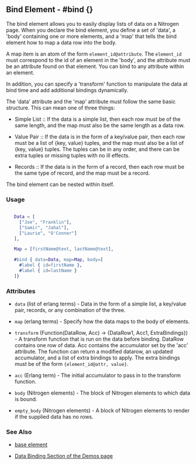 <!-- dash: #bind | Element | ###:Section -->



## Bind Element - #bind {}

  The bind element allows you to easily display lists of data on a Nitrogen
  page. When you declare the bind element, you define a set of 'data', a 'body'
  containing one or more elements, and a 'map' that tells the bind element how
  to map a data row into the body.

  A map item is an atom of the form `element_id@attribute`. The `element_id`
  must correspond to the id of an element in the 'body', and the attribute must
  be an attribute found on that element. You can bind to any attribute within
  an element.

  In addition, you can specify a 'transform' function to manipulate the data at
  bind time and add additional bindings dynamically.

  The 'data' attribute and the 'map' attribute must follow the same basic
  structure. This can mean one of three things:

 *  Simple List :: If the data is a simple list, then each row must be of the
	 same length, and the map must also be the same length as a data row.

 *  Value Pair :: If the data is in the form of a key/value pair, then each row
	 must be a list of {key, value} tuples, and the map must also be a list of
	 {key, value} tuples.  The tuples can be in any order, and there can be extra
	 tuples or missing tuples with no ill effects.

 *  Records :: If the data is in the form of a record, then each row must be
	 the same type of record, and the map must be a record.

  The bind element can be nested within itself.

### Usage

```erlang

   Data = [
	 ["Joe", "Franklin"],
	 ["Samir", "Jahal"],
	 ["Laurie", "O'Conner"]
   ],

   Map = [firstName@text, lastName@text],

   #bind { data=Data, map=Map, body=[
	 #label { id=firstName },
	 #label { id=lastName }
   ]}

```

### Attributes

   * `data` (list of erlang terms) - Data in the form of a simple list, a key/value pair, records, or any combination of the three.

   * `map` (erlang terms) - Specify how the data maps to the body of elements.

   * `transform` (Function(DataRow, Acc) -> {DataRow1, Acc1, ExtraBindings}) -
   A transform function that is run on the data before binding. DataRow contains
   one row of data. Acc contains the accumulator set by the 'acc' attribute.
   The function can return a modified datarow, an updated accumulator,
   and a list of extra bindings to apply. The extra bindings must be of the
   form `{element_id@attr, value}`.

   * `acc` (Erlang term) - The initial accumulator to pass in to the transform function.

   * `body` (Nitrogen elements) - The block of Nitrogen elements to which data is bound.

   * `empty_body` (Nitrogen elements) - A block of Nitrogen elements to render if the supplied data has no rows.

### See Also

 *  [base element](./element_base.md)

 *  [Data Binding Section of the Demos page](http://nitrogenproject.com/demos)

